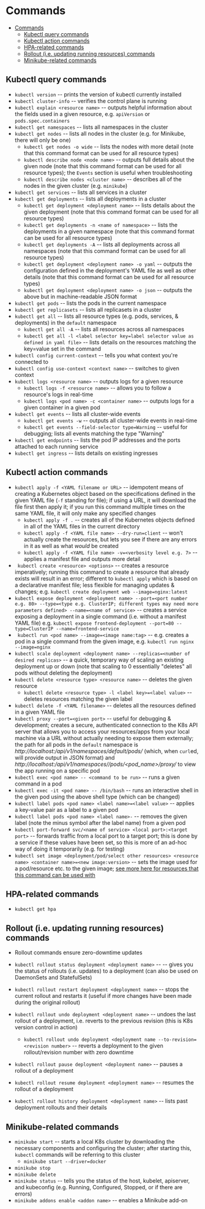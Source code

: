 # Commands

- [Commands](#commands)
  - [Kubectl query commands](#kubectl-query-commands)
  - [Kubectl action commands](#kubectl-action-commands)
  - [HPA-related commands](#hpa-related-commands)
  - [Rollout (i.e. updating running resources) commands](#rollout-ie-updating-running-resources-commands)
  - [Minikube-related commands](#minikube-related-commands)

## Kubectl query commands

- `kubectl version` -- prints the version of kubectl currently installed
- `kubectl cluster-info` -- verifies the control plane is running
- `kubectl explain <resource name>` -- outputs helpful information about the fields used in a given resource, e.g. `apiVersion` or `pods.spec.containers`
- `kubectl get namespaces` -- lists all namespaces in the cluster
- `kubectl get nodes` -- lists all nodes in the cluster (e.g. for Minikube, there will only be one)
  - `kubectl get nodes -o wide` -- lists the nodes with more detail (note that this command format can be used for all resource types)
  - `kubectl describe node <node name>` -- outputs full details about the given node (note that this command format can be used for all resource types); the `Events` section is useful when troubleshooting
  - `kubectl describe nodes <cluster name>` -- describes all of the nodes in the given cluster (e.g. `minikube`)
- `kubectl get services` -- lists all services in a cluster
- `kubectl get deployments` -- lists all deployments in a cluster
  - `kubectl get deployment <deployment name>` -- lists details about the given deployment (note that this command format can be used for all resource types)
  - `kubectl get deployments -n <name of namespace>` -- lists the deployments in a given namespace (note that this command format can be used for all resource types)
  - `kubectl get deployments -A` -- lists all deployments across all namespaces (note that this command format can be used for all resource types)
  - `kubectl get deployment <deployment name> -o yaml` -- outputs the configuration defined in the deployment's YAML file as well as other details (note that this command format can be used for all resource types)
  - `kubectl get deployment <deployment name> -o json` -- outputs the above but in machine-readable JSON format
- `kubectl get pods` -- lists the pods in the current namespace
- `kubectl get replicasets` -- lists all replicasets in a cluster
- `kubectl get all` -- lists all resource types (e.g. pods, services, & deployments) in the `default` namespace
  - `kubectl get all -A` -- lists all resources across all namespaces 
  - `kubectl get all -l <label selector key=label selector value as defined in yaml file>` -- lists details on the resources matching the key=value set in the command
- `kubectl config current-context` -- tells you what context you're connected to
- `kubectl config use-context <context name>` -- switches to given context
- `kubectl logs <resource name>` -- outputs logs for a given resource
  - `kubectl logs -f <resource name>` -- allows you to follow a resource's logs in real-time
  - `kubectl logs <pod name> -c <container name>` -- outputs logs for a given container in a given pod
- `kubectl get events` -- lists all cluster-wide events
  - `kubectl get events -w` -- outputs all cluster-wide events in real-time
  - `kubectl get events --field-selector type=Warning` -- useful for debugging; lists all events matching the type "Warning"
- `kubectl get endpoints` -- lists the pod IP addresses and the ports attached to each running service
- `kubectl get ingress` -- lists details on existing ingresses

## Kubectl action commands

- `kubectl apply -f <YAML filename or URL>` -- idempotent means of creating a Kubernetes object based on the specifications defined in the given YAML file (`-f` standing for file); if using a URL, it will download the file first then apply it; if you run this command multiple times on the same YAML file, it will only make any specified changes 
  - `kubectl apply -f .` -- creates all of the Kubernetes objects defined in all of the YAML files in the current directory
  - `kubectl apply -f <YAML file name> --dry-run=client` -- won't actually create the resources, but lets you see if there are any errors in it as well as what *would* be created
  - `kubectl apply -f <YAML file name> -v=<verbosity level e.g. 7>` -- applies a manifest file and outputs more detail
- ` kubectl create <resource> <options>` -- creates a resource imperatively; running this command to create a resource that already exists will result in an error; different to `kubectl apply` which is based on a declarative manifest file; less flexible for managing updates & changes; e.g. `kubectl create deployment web --image=nginx:latest`
- `kubectl expose deployment <deployment name> --port=<port number e.g. 80> --type=<type e.g. ClusterIP; different types may need more parameters defined> --name=<name of service>` -- creates a service exposing a deployment in a single command (i.e. without a manifest YAML file) e.g. `kubectl expose frontend-deployment --port=80 --type=ClusterIP --name=frontend-service`
- ` kubectl run <pod name> --image=<image name:tag>` -- e.g. creates a pod in a single command from the given image, e.g. `kubectl run nginx --image=nginx`
- `kubectl scale deployment <deployment name> --replicas=<number of desired replicas>` -- a quick, temporary way of scaling an existing deployment up or down (note that scaling to 0 essentially "deletes" all pods without deleting the deployment)
- `kubectl delete <resource type> <resource name>` -- deletes the given resource
  - `kubectl delete <resource type> -l <label key>=<label value>` -- deletes resources matching the given label
- `kubectl delete -f <YAML filename>` -- deletes all the resources defined in a given YAML file
- `kubectl proxy --port=<given port>` -- useful for debugging & development; creates a secure, authenticated connection to the K8s API server that allows you to access your resources/apps from your local machine via a URL without actually needing to expose them externally; the path for all pods in the `default` namespace is *http://localhost:<port>/api/v1/namespaces/default/pods/* (which, when `curl`ed, will provide output in JSON format) and *http://localhost:<port>/api/v1<or other version>/namespaces/<namespace>/pods/<pod_name>/proxy/* to view the app running on a specific pod
- `kubectl exec <pod name> -- <command to be run>` -- runs a given command in a pod
- `kubectl exec -it <pod name> -- /bin/bash` -- runs an interactive shell in the given pod using the above shell type (which can be changed)
- `kubectl label pods <pod name> <label name>=<label value>` -- applies a key-value pair as a label to a given pod 
- `kubectl label pods <pod name> <label name>-` -- removes the given label (note the minus symbol after the label name) from a given pod
- `kubectl port-forward svc/<name of service> <local port>:<target port>` -- forwards traffic from a local port to a target port; this is done by a service if these values have been set, so this is more of an ad-hoc way of doing it temporarily (e.g. for testing)
- `kubectl set image <deployment/pod/select other resources> <resource name> <container name>=<new image:version>` -- sets the image used for a pod/resource etc. to the given image; [see more here for resources that this command can be used with](https://kubernetes.io/docs/reference/kubectl/generated/kubectl_set/kubectl_set_image/)


## HPA-related commands

- `kubectl get hpa`


## Rollout (i.e. updating running resources) commands

- Rollout commands ensure zero-downtime updates

- `kubectl rollout status deployment <deployment name>` -- -- gives you the status of rollouts (i.e. updates) to a deployment (can also be used on DaemonSets and StatefulSets)
- `kubectl rollout restart deployment <deployment name>` -- stops the current rollout and restarts it (useful if more changes have been made during the original rollout)
- `kubectl rollout undo deployment <deployment name>` -- undoes the last rollout of a deployment, i.e. reverts to the previous revision (this is K8s version control in action)
  - `kubectl rollout undo deployment <deployment name --to-revision=<revision number>` -- reverts a deployment to the given rollout/revision number with zero downtime
- `kubectl rollout pause deployment <deployment name>` -- pauses a rollout of a deployment
- `kubectl rollout resume deployment <deployment name>` -- resumes the rollout of a deployment
- `kubectl rollout history deployment <deployment name>` -- lists past deployment rollouts and their details



## Minikube-related commands

- `minikube start` -- starts a local K8s cluster by downloading the necessary components and configuring the cluster; after starting this, `kubectl` commands will be referring to this cluster
  - `minikube start --driver=docker`
- `minikube stop`
- `minikube delete`
- `minikube status` -- tells you the status of the host, kubelet, apiserver, and kubeconfig (e.g. Running, Configured, Stopped, or if there are errors)
- `minikube addons enable <addon name>` -- enables a Minikube add-on
